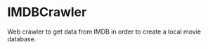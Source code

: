 IMDBCrawler
===========

Web crawler to get data from IMDB in order to create a local movie database.